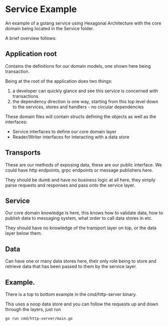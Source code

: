 # Service Example

An example of a golang service using Hexagonal Architecture with the core domain being located in the Service folder.

A brief overview follows:

## Application root

Contains the definitions for our domain models, one shown here being transaction.

Being at the root of the application does two things:

1) a developer can quickly glance and see this service is concerned with transactions
2) the dependency direction is one way, starting from this top level down to the services, stores and handlers - no circular dependencies

These domain files will contain structs defining the objects as well as the interfaces:

* Service interfaces to define our core domain layer
* Reader/Writer interfaces for interacting with a data store

## Transports

These are our methods of exposing data, these are our public interface. We could have http endpoints, grpc endpoints or message publishers here.

They should be dumb and have no business logic at all here, they simply parse requests and responses and pass onto the service layer.

## Service

Our core domain knowledge is here, this knows how to validate data, how to publish data to messaging system, what order to call data stores in etc.

They should have no knowledge of the transport layer on top, or the data layer below them.

## Data

Can have one or many data stores here, their only role being to store and retrieve data that has been passed to them by the service layer.

## Example.

There is a top to bottom example in the cmd/http-server binary.

This uses a noop data store and you can follow the requests up and down through the layers, just run

`go run cmd/http-server/main.go`